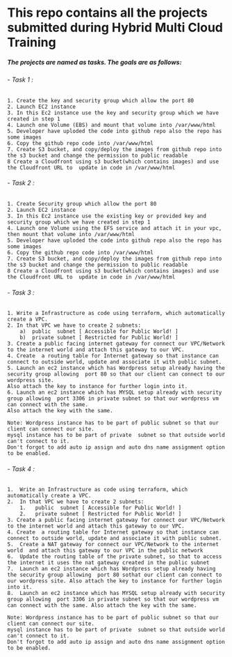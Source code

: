 # This repo contains all the projects submitted during Hybrid Multi Cloud Training

##### The projects are named as tasks. The goals are as follows:

###### - Task 1 :
    1. Create the key and security group which allow the port 80
    2. Launch EC2 instance
    3. In this Ec2 instance use the key and security group which we have created in step 1
    4. Launch one Volume (EBS) and mount that volume into /var/www/html
    5. Developer have uploded the code into github repo also the repo has some images
    6. Copy the github repo code into /var/www/html
    7. Create S3 bucket, and copy/deploy the images from github repo into the s3 bucket and change the permission to public readable
    8 Create a Cloudfront using s3 bucket(which contains images) and use the Cloudfront URL to  update in code in /var/www/html

###### - Task 2 :
    1. Create Security group which allow the port 80
    2. Launch EC2 instance
    3. In this Ec2 instance use the existing key or provided key and security group which we have created in step 1
    4. Launch one Volume using the EFS service and attach it in your vpc, then mount that volume into /var/www/html
    5. Developer have uploded the code into github repo also the repo has some images
    6. Copy the github repo code into /var/www/html
    7. Create S3 bucket, and copy/deploy the images from github repo into the s3 bucket and change the permission to public readable
    8 Create a Cloudfront using s3 bucket(which contains images) and use the Cloudfront URL to  update in code in /var/www/html

###### - Task 3 :
    1. Write a Infrastructure as code using terraform, which automatically create a VPC.
    2. In that VPC we have to create 2 subnets:
        a)  public  subnet [ Accessible for Public World! ] 
        b)  private subnet [ Restricted for Public World! ]
    3. Create a public facing internet gateway for connect our VPC/Network to the internet world and attach this gateway to our VPC.
    4. Create  a routing table for Internet gateway so that instance can connect to outside world, update and associate it with public subnet.
    5. Launch an ec2 instance which has Wordpress setup already having the security group allowing  port 80 so that our client can connect to our wordpress site.
    Also attach the key to instance for further login into it.
    6. Launch an ec2 instance which has MYSQL setup already with security group allowing  port 3306 in private subnet so that our wordpress vm can connect with the same.
    Also attach the key with the same.

    Note: Wordpress instance has to be part of public subnet so that our client can connect our site. 
    mysql instance has to be part of private  subnet so that outside world can't connect to it.
    Don't forgot to add auto ip assign and auto dns name assignment option to be enabled.

###### - Task 4 :
    1.  Write an Infrastructure as code using terraform, which automatically create a VPC.
    2.  In that VPC we have to create 2 subnets:
        1.   public  subnet [ Accessible for Public World! ] 
        2.   private subnet [ Restricted for Public World! ]
    3. Create a public facing internet gateway for connect our VPC/Network to the internet world and attach this gateway to our VPC.
    4. Create  a routing table for Internet gateway so that instance can connect to outside world, update and associate it with public subnet.
    5.  Create a NAT gateway for connect our VPC/Network to the internet world  and attach this gateway to our VPC in the public network
    6.  Update the routing table of the private subnet, so that to access the internet it uses the nat gateway created in the public subnet
    7.  Launch an ec2 instance which has Wordpress setup already having the security group allowing  port 80 sothat our client can connect to our wordpress site. Also attach the key to instance for further login into it.
    8.  Launch an ec2 instance which has MYSQL setup already with security group allowing  port 3306 in private subnet so that our wordpress vm can connect with the same. Also attach the key with the same.

    Note: Wordpress instance has to be part of public subnet so that our client can connect our site. 
    mysql instance has to be part of private  subnet so that outside world can't connect to it.
    Don't forgot to add auto ip assign and auto dns name assignment option to be enabled.
